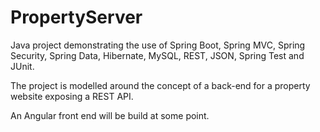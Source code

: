 # PropertyServer

Java project demonstrating the use of Spring Boot, Spring MVC, Spring Security, Spring Data, Hibernate, MySQL, REST, JSON, Spring Test and JUnit.

The project is modelled around the concept of a back-end for a property website exposing a REST API.

An Angular front end will be build at some point.
